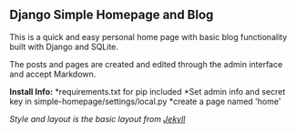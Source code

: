Django Simple Homepage and Blog
---

This is a quick and easy personal home page with basic blog functionality built
with Django and SQLite.

The posts and pages are created and edited through the admin interface and accept
Markdown.

**Install Info:**
*requirements.txt for pip included
*Set admin info and secret key in simple-homepage/settings/local.py
*create a page named 'home'


*Style and layout is the basic layout from [Jekyll](http://www.jekyllrb.com/)*
